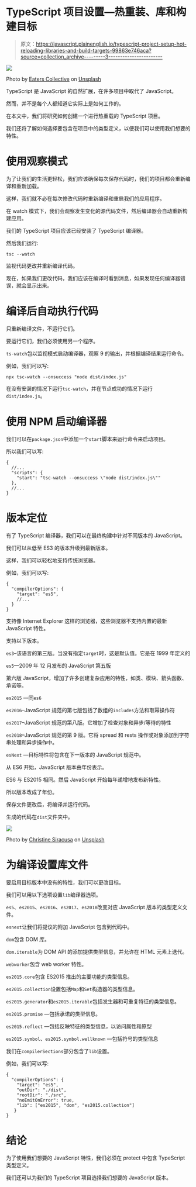 # TypeScript 项目设置—热重装、库和构建目标

> 原文：<https://javascript.plainenglish.io/typescript-project-setup-hot-reloading-libraries-and-build-targets-99863e746aca?source=collection_archive---------3----------------------->

![](img/9f37807fb0b21068ae470d9f202afa5e.png)

Photo by [Eaters Collective](https://unsplash.com/@eaterscollective?utm_source=medium&utm_medium=referral) on [Unsplash](https://unsplash.com?utm_source=medium&utm_medium=referral)

TypeScript 是 JavaScript 的自然扩展，在许多项目中取代了 JavaScript。

然而，并不是每个人都知道它实际上是如何工作的。

在本文中，我们将研究如何创建一个进行热重载的 TypeScript 项目。

我们还将了解如何选择要包含在项目中的类型定义，以便我们可以使用我们想要的特性。

# 使用观察模式

为了让我们的生活更轻松，我们应该确保每次保存代码时，我们的项目都会重新编译和重新加载。

这样，我们就不必在每次修改代码时重新编译和重启我们的应用程序。

在 watch 模式下，我们会观察发生变化的源代码文件，然后编译器会自动重新构建应用。

我们的 TypeScript 项目应该已经安装了 TypeScript 编译器。

然后我们运行:

```
tsc --watch
```

监视代码更改并重新编译代码。

现在，如果我们更改代码，我们应该在编译时看到消息，如果发现任何编译器错误，就会显示出来。

# 编译后自动执行代码

只重新编译文件，不运行它们。

要运行它们，我们必须使用另一个程序。

`ts-watch`包以监视模式启动编译器，观察 9 的输出，并根据编译结果运行命令。

例如，我们可以写:

```
npx tsc-watch --onsuccess "node dist/index.js"
```

在没有安装的情况下运行`tsc-watch`，并在节点成功的情况下运行`dist/index.js`。

# 使用 NPM 启动编译器

我们可以在`package.json`中添加一个`start`脚本来运行命令来启动项目。

所以我们可以写:

```
{
  //...
  "scripts": {  
    "start": "tsc-watch --onsuccess \"node dist/index.js\""  
  },
  //...
}
```

# 版本定位

有了 TypeScript 编译器，我们可以在最终构建中针对不同版本的 JavaScript。

我们可以从低至 ES3 的版本升级到最新版本。

这样，我们可以轻松地支持传统浏览器。

例如，我们可以写:

```
{  
  "compilerOptions": {  
    "target": "es5",
    //...
  }
}
```

支持像 Internet Explorer 这样的浏览器，这些浏览器不支持内置的最新 JavaScript 特性。

支持以下版本。

`es3`–该语言的第三版。当没有指定`target`时，这是默认值。它是在 1999 年定义的

`es5`—2009 年 12 月发布的 JavaScript 第五版

第六版 JavaScript，增加了许多创建复杂应用的特性，如类、模块、箭头函数、承诺等。

`es2015` —同`es6`

`es2016`–JavaScript 规范的第七版包括了数组的`includes`方法和取幂操作符

`es2017`–JavaScript 规范的第八版。它增加了检查对象和异步/等待的特性

`es2018`–JavaScript 规范的第 9 版。它将 spread 和 rests 操作或对象添加到字符串处理和异步操作中。

`esNext` —目标特性将包含在下一版本的 JavaScript 规范中。

从 ES6 开始，JavaScript 版本由年份表示。

ES6 与 ES2015 相同。然后 JavaScript 开始每年递增地发布新特性。

所以版本改成了年份。

保存文件更改后，将编译并运行代码。

生成的代码在`dist`文件夹中。

![](img/6daf74e1badeae677cce80a0db529927.png)

Photo by [Christine Siracusa](https://unsplash.com/@christine_siracusa?utm_source=medium&utm_medium=referral) on [Unsplash](https://unsplash.com?utm_source=medium&utm_medium=referral)

# 为编译设置库文件

要启用目标版本中没有的特性，我们可以更改目标。

我们可以用以下选项设置`lib`编译器选项。

`es5`、`es2015`、`es2016`、`es2017`、`es2018`改变对应 JavaScript 版本的类型定义文件。

`esnext`让我们将提议的附加 JavaScript 包含到代码中。

`dom`包含 DOM 库。

`dom.iterable`为 DOM API 的添加提供类型信息，并允许在 HTML 元素上迭代。

`webworker`包含 web worker 特性。

`es2015.core`包含 ES2015 推出的主要功能的类型信息。

`es2015.collection`设置包括`Map`和`Set`构造器的类型信息。

`es2015.generator`和`es2015.iterable`包括发生器和可重复特征的类型信息。

`es2015.promise` —包括承诺的类型信息。

`es2015.reflect` —包括反映特征的类型信息，以访问属性和原型

`es2015.symbol`、`es2015.symbol.wellknown` —包括符号的类型信息

我们在`compilerSections`部分包含了`lib`设置。

例如，我们可以写:

```
{
  "compilerOptions": {
    "target": "es5",
    "outDir": "./dist",
    "rootDir": "./src",
    "noEmitOnError": true,
    "lib": ["es2015", "dom", "es2015.collection"]
   }
}
```

# 结论

为了使用我们想要的 JavaScript 特性，我们必须在 protect 中包含 TypeScript 类型定义。

我们还可以为我们的 TypeScript 项目选择我们想要的 JavaScript 版本。